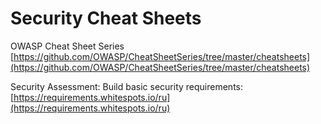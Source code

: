 # Security Cheat Sheets

OWASP Cheat Sheet Series [https://github.com/OWASP/CheatSheetSeries/tree/master/cheatsheets](https://github.com/OWASP/CheatSheetSeries/tree/master/cheatsheets)

Security Assessment: Build basic security requirements: [https://requirements.whitespots.io/ru](https://requirements.whitespots.io/ru)
